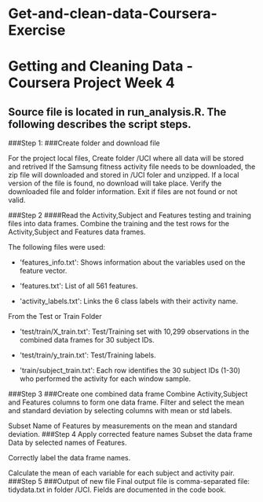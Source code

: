 # Get-and-clean-data-Coursera-Exercise


# Getting and Cleaning Data - Coursera Project Week 4

## Source file is located in run_analysis.R. The following describes the script steps. 

###Step 1: 
###Create folder and download file 

For the project local files, Create folder /UCI where all data will be stored and retrived
If the Samsung fitness activity file needs to be downloaded, the zip file will downloaded and stored in /UCI foler and unzipped. If a local version of the file is found, no download will take place. 
Verify the downloaded file and folder information. Exit if files are not found or not valid.  

###Step 2
####Read the Activity,Subject and Features testing and training files into data frames. 
Combine the training and the test rows for the Activity,Subject and Features data frames. 

The following files were used:

- 'features_info.txt': Shows information about the variables used on the feature vector.

- 'features.txt': List of all 561 features.

- 'activity_labels.txt': Links the 6 class labels with their activity name.

From the Test or Train Folder
- 'test/train/X_train.txt': Test/Training set with 10,299 observations in the combined data frames for 30 subject IDs.  

- 'test/train/y_train.txt': Test/Training labels.

- 'train/subject_train.txt': Each row identifies the 30 subject IDs (1-30) who performed the activity for each window sample. 

###Step 3
###Create one combined data frame
Combine Activity,Subject and Features columns to form one data frame. 
Filter and select the mean and standard deviation by selecting columns with mean or std labels. 

Subset Name of Features by measurements on the mean and standard deviation.
###Step 4 Apply corrected feature names
Subset the data frame Data by selected names of Features.

Correctly label the data frame names. 

Calculate the mean of each variable for each subject and activity pair.
###Step 5
###Output of new file
Final output file is comma-separated file: tidydata.txt in folder /UCI. Fields are documented in the code book. 

